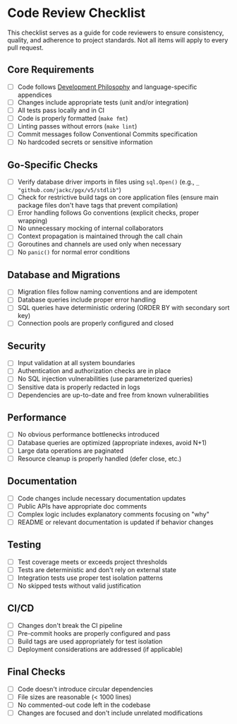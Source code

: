 # Code Review Checklist

This checklist serves as a guide for code reviewers to ensure consistency, quality, and adherence to project standards. Not all items will apply to every pull request.

## Core Requirements

- [ ] Code follows [Development Philosophy](./DEVELOPMENT_PHILOSOPHY.md) and language-specific appendices
- [ ] Changes include appropriate tests (unit and/or integration)
- [ ] All tests pass locally and in CI
- [ ] Code is properly formatted (`make fmt`)
- [ ] Linting passes without errors (`make lint`)
- [ ] Commit messages follow Conventional Commits specification
- [ ] No hardcoded secrets or sensitive information

## Go-Specific Checks

- [ ] Verify database driver imports in files using `sql.Open()` (e.g., `_ "github.com/jackc/pgx/v5/stdlib"`)
- [ ] Check for restrictive build tags on core application files (ensure main package files don't have tags that prevent compilation)
- [ ] Error handling follows Go conventions (explicit checks, proper wrapping)
- [ ] No unnecessary mocking of internal collaborators
- [ ] Context propagation is maintained through the call chain
- [ ] Goroutines and channels are used only when necessary
- [ ] No `panic()` for normal error conditions

## Database and Migrations

- [ ] Migration files follow naming conventions and are idempotent
- [ ] Database queries include proper error handling
- [ ] SQL queries have deterministic ordering (ORDER BY with secondary sort key)
- [ ] Connection pools are properly configured and closed

## Security

- [ ] Input validation at all system boundaries
- [ ] Authentication and authorization checks are in place
- [ ] No SQL injection vulnerabilities (use parameterized queries)
- [ ] Sensitive data is properly redacted in logs
- [ ] Dependencies are up-to-date and free from known vulnerabilities

## Performance

- [ ] No obvious performance bottlenecks introduced
- [ ] Database queries are optimized (appropriate indexes, avoid N+1)
- [ ] Large data operations are paginated
- [ ] Resource cleanup is properly handled (defer close, etc.)

## Documentation

- [ ] Code changes include necessary documentation updates
- [ ] Public APIs have appropriate doc comments
- [ ] Complex logic includes explanatory comments focusing on "why"
- [ ] README or relevant documentation is updated if behavior changes

## Testing

- [ ] Test coverage meets or exceeds project thresholds
- [ ] Tests are deterministic and don't rely on external state
- [ ] Integration tests use proper test isolation patterns
- [ ] No skipped tests without valid justification

## CI/CD

- [ ] Changes don't break the CI pipeline
- [ ] Pre-commit hooks are properly configured and pass
- [ ] Build tags are used appropriately for test isolation
- [ ] Deployment considerations are addressed (if applicable)

## Final Checks

- [ ] Code doesn't introduce circular dependencies
- [ ] File sizes are reasonable (< 1000 lines)
- [ ] No commented-out code left in the codebase
- [ ] Changes are focused and don't include unrelated modifications
